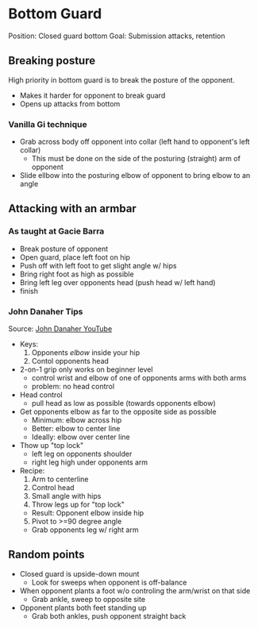 # Bottom Guard

Position: Closed guard bottom
Goal: Submission attacks, retention

## Breaking posture 
High priority in bottom guard is to break the posture of the opponent.
- Makes it harder for opponent to break guard
- Opens up attacks from bottom

### Vanilla Gi technique
- Grab across body off opponent into collar (left hand to opponent's left collar)
  - This must be done on the side of the posturing (straight) arm of opponent
- Slide ellbow into the posturing elbow of opponent to bring elbow to an angle

## Attacking with an armbar

### As taught at Gacie Barra
  - Break posture of opponent
  - Open guard, place left foot on hip
  - Push off with left foot to get slight angle w/ hips
  - Bring right foot as high as possible
  - Bring left leg over opponents head (push head w/ left hand)
  - finish

### John Danaher Tips
Source: [John Danaher YouTube](https://www.youtube.com/watch?v=pQ43Oy5k9yQ)
- Keys:
  1. Opponents *elbow* inside your hip
  2. Contol opponents head
- 2-on-1 grip only works on beginner level
  - control wrist and elbow of one of opponents arms with both arms
  - problem: no head control
- Head control
  - pull head as low as possible (towards opponents elbow)
- Get opponents elbow as far to the opposite side as possible
  - Minimum: elbow across hip
  - Better: elbow to center line
  - Ideally: elbow over center line
- Thow up "top lock"
  - left leg on opponents shoulder
  - right leg high under opponents arm
- Recipe:
  1. Arm to centerline
  2. Control head
  3. Small angle with hips
  4. Throw legs up for "top lock"
    - Result: Opponent elbow inside hip
  5. Pivot to >=90 degree angle
    - Grab opponents leg w/ right arm

## Random points
- Closed guard is upside-down mount
  - Look for sweeps when opponent is off-balance
- When opponent plants a foot w/o controling the arm/wrist on that side
  - Grab ankle, sweep to opposite site
- Opponent plants both feet standing up
  - Grab both ankles, push opponent straight back
